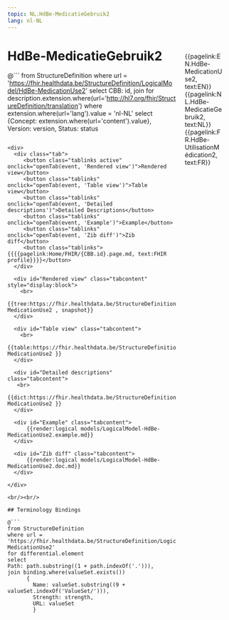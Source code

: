 ```yaml
---
topic: NL.HdBe-MedicatieGebruik2
lang: nl-NL
---
```


<div style="float:right;width:85px;padding:10px;margin:10">
<p>{{pagelink:EN.HdBe-MedicationUse2, text:EN}}  {{pagelink:NL.HdBe-MedicatieGebruik2, text:NL}}  {{pagelink:FR.HdBe-UtilisationMédication2, text:FR}}<p>
</div>

# HdBe-MedicatieGebruik2



@```
from StructureDefinition
where url = 'https://fhir.healthdata.be/StructureDefinition/LogicalModel/HdBe-MedicationUse2'
select 
CBB: id,
join for description.extension.where(url='http://hl7.org/fhir/StructureDefinition/translation') where extension.where(url='lang').value = 'nl-NL' select {Concept: extension.where(url='content').value}, 
Version: version,
Status: status
```

<div>
  <div class="tab">
     <button class="tablinks active" onclick="openTab(event, 'Rendered view')">Rendered view</button>
     <button class="tablinks" onclick="openTab(event, 'Table view')">Table view</button>
     <button class="tablinks" onclick="openTab(event, 'Detailed descriptions')">Detailed Descriptions</button>
     <button class="tablinks" onclick="openTab(event, 'Example')">Example</button>
     <button class="tablinks" onclick="openTab(event, 'Zib diff')">Zib diff</button>
     <button class="tablinks">{{{{pagelink:Home/FHIR/{CBB.id}.page.md, text:FHIR profile}}}}</button>
  </div>

  <div id="Rendered view" class="tabcontent" style="display:block">
    <br>
      {{tree:https://fhir.healthdata.be/StructureDefinition/LogicalModel/HdBe-MedicationUse2 , snapshot}}
  </div>

  <div id="Table view" class="tabcontent">
    <br>
      {{table:https://fhir.healthdata.be/StructureDefinition/LogicalModel/HdBe-MedicationUse2 }}
  </div>

  <div id="Detailed descriptions" class="tabcontent">
   <br>
      {{dict:https://fhir.healthdata.be/StructureDefinition/LogicalModel/HdBe-MedicationUse2 }}
  </div>

  <div id="Example" class="tabcontent">
      {{render:logical models/LogicalModel-HdBe-MedicationUse2.example.md}}
  </div>

  <div id="Zib diff" class="tabcontent">
      {{render:logical models/LogicalModel-HdBe-MedicationUse2.doc.md}}
  </div>

</div>

<br/><br/> 

## Terminology Bindings

@```
from StructureDefinition
where url = 'https://fhir.healthdata.be/StructureDefinition/LogicalModel/HdBe-MedicationUse2'
for differential.element
select
Path: path.substring((1 + path.indexOf('.'))),
join binding.where(valueSet.exists())
      { 
        Name: valueSet.substring((9 + valueSet.indexOf('ValueSet/'))),
        Strength: strength,
        URL: valueSet
        }
```  